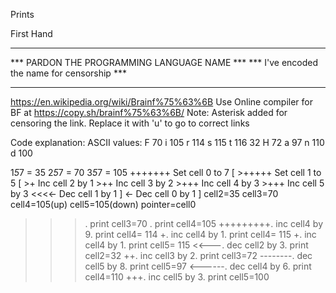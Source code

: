 Prints 

First Hand

********************************************
*** PARDON THE PROGRAMMING LANGUAGE NAME ***
*** I've encoded the name for censorship ***
********************************************

https://en.wikipedia.org/wiki/Brainf%75%63%6B
Use Online compiler for BF at https://copy.sh/brainf%75%63%6B/
Note: Asterisk added for censoring the link. Replace it with 'u' to go to correct links

Code explanation:
ASCII values: F 70    i 105   r 114   s 115   t 116   32   H 72   a 97   n 110   d 100   

1*5*7 = 35
2*5*7 = 70
3*5*7 = 105
+++++++      Set cell 0 to 7 
[
    >+++++       Set cell 1 to 5
    [
      >+      Inc cell 2 by 1
      >++     Inc cell 3 by 2
      >+++    Inc cell 4 by 3
      >+++    Inc cell 5 by 3
      <<<<-    Dec cell 1 by 1
    ]
    <- Dec cell 0 by 1
]
cell2=35   cell3=70   cell4=105(up)   cell5=105(down)   pointer=cell0
>>>.    	print cell3=70
>.     		print cell4=105
+++++++++.	inc cell4 by 9. print cell4= 114 
+.			inc cell4 by 1. print cell4= 115 
+.			inc cell4 by 1. print cell5= 115
<<---.		dec cell2 by 3. print cell2=32
>++.        inc cell3 by 2. print cell3=72
>>--------. dec cell5 by 8. print cell5=97 
<------.	dec cell4 by 6. print cell4=110 
>+++.       inc cell5 by 3. print cell5=100
